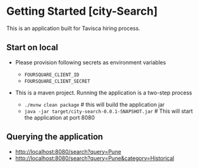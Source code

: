 # Getting Started [city-Search]

This is an application built for Tavisca hiring process.


## Start on local

* Please provision following secrets as environment variables
    - `FOURSQUARE_CLIENT_ID`
    - `FOURSQUARE_CLIENT_SECRET`

* This is a maven project. Running the application is a two-step process
    - `./mvnw clean package` # this will build the application jar
    - `java -jar target/city-search-0.0.1-SNAPSHOT.jar` # This will start the application at port 8080
    

## Querying the application
 - [http://localhost:8080/search?query=Pune](http://localhost:8080/search?query=Pune)
 - [http://localhost:8080/search?query=Pune&category=Historical](http://localhost:8080/search?query=Pune&category=Historical)


